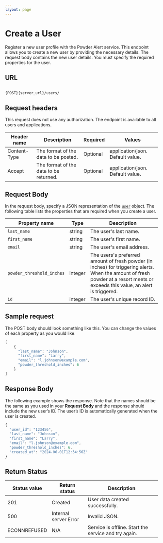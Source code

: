 ```yaml
---
layout: page
---
```


# Create a User

Register a new user profile with the Powder Alert service. This endpoint allows you to create a new user by providing the necessary details.
The request body contains the new user details.
You must specify the required properties for the user.

## URL

```shell

{POST}{server_url}/users/
```

## Request headers

This request does not use any authorization. The endpoint is available to all users and applications.

| Header name | Description | Required | Values |
| -------------- | ------ | ------------ |------------ |
| Content-Type | The format of the data to be posted. | Optional | application/json. Default value.  |
| Accept | The format of the data to be returned. | Optional | application/json. Default value. |

## Request Body

In the request body, specify a JSON representation of the [`user`](user) object. The following table lists the properties that are required when you create a user.

| Property name | Type | Description |
| ------------- | ----------- | ----------- |
| `last_name` | string | The user's last name. |
| `first_name` | string | The user's first name. |
| `email` | string | The user's email address. |
| `powder_threshold_inches` | integer | The users's preferred amount of fresh powder (in inches) for triggering alerts. When the amount of fresh powder at a resort meets or exceeds this value, an alert is triggered. |
| `id` | integer | The user's unique record ID. |

## Sample request

The POST body should look something like this. You can change the values of each property as you would like.

```js
[
    {
      "last_name": "Johnson",
      "first_name": "Larry",
      "email": "l.johnson@example.com",
      "powder_threshold_inches": 6
    }
]

```

## Response Body

The following example shows the response. Note that the names should be the same as you used in your **Request Body** and the response should include the new user’s ID. The user’s ID is automatically generated when the user is created.

```js
{
  "user_id": "123456",
  "last_name": "Johnson",
  "first_name": "Larry",
  "email": "l.johnson@example.com",
  "powder_threshold_inches": 6,
  "created_at": "2024-06-01T12:34:56Z"
}
```

## Return Status

| Status value | Return status | Description |
| ------------- | ----------- | ----------- |
| 201 | Created | User data created successfully. |
| 500 | Internal server Error | Invalid JSON. |
| ECONNREFUSED | N/A | Service is offline. Start the service and try again. |
